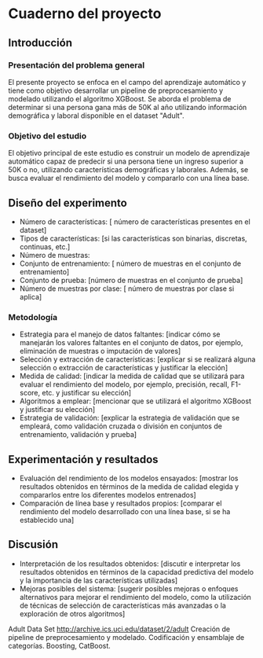 # Cuaderno del proyecto
## Introducción ##
### Presentación del problema general ###
El presente proyecto se enfoca en el campo del aprendizaje automático y tiene como objetivo desarrollar un pipeline de preprocesamiento y modelado utilizando el algoritmo XGBoost. Se aborda el problema de determinar si una persona gana más de 50K al año utilizando información demográfica y laboral disponible en el dataset "Adult".

### Objetivo del estudio ### 
El objetivo principal de este estudio es construir un modelo de aprendizaje automático capaz de predecir si una persona tiene un ingreso superior a 50K o no, utilizando características demográficas y laborales. Además, se busca evaluar el rendimiento del modelo y compararlo con una línea base.

## Diseño del experimento ## 
- Número de características: [ número de características presentes en el dataset]
- Tipos de características: [si las características son binarias, discretas, continuas, etc.]
- Número de muestras:
 - Conjunto de entrenamiento: [ número de muestras en el conjunto de entrenamiento]
 - Conjunto de prueba: [número de muestras en el conjunto de prueba]
 - Número de muestras por clase: [ número de muestras por clase si aplica]
### Metodología ###
- Estrategia para el manejo de datos faltantes: [indicar cómo se manejarán los valores faltantes en el conjunto de datos, por ejemplo, eliminación de muestras o imputación de valores]
- Selección y extracción de características: [explicar si se realizará alguna selección o extracción de características y justificar la elección]
- Medida de calidad: [indicar la medida de calidad que se utilizará para evaluar el rendimiento del modelo, por ejemplo, precisión, recall, F1-score, etc. y justificar su elección]
- Algoritmos a emplear: [mencionar que se utilizará el algoritmo XGBoost y justificar su elección]
- Estrategia de validación: [explicar la estrategia de validación que se empleará, como validación cruzada o división en conjuntos de entrenamiento, validación y prueba]
## Experimentación y resultados ## 
- Evaluación del rendimiento de los modelos ensayados: [mostrar los resultados obtenidos en términos de la medida de calidad elegida y compararlos entre los diferentes modelos entrenados]
- Comparación de línea base y resultados propios: [comparar el rendimiento del modelo desarrollado con una línea base, si se ha establecido una]
## Discusión ##
- Interpretación de los resultados obtenidos: [discutir e interpretar los resultados obtenidos en términos de la capacidad predictiva del modelo y la importancia de las características utilizadas]
- Mejoras posibles del sistema: [sugerir posibles mejoras o enfoques alternativos para mejorar el rendimiento del modelo, como la utilización de técnicas de selección de características más avanzadas o la exploración de otros algoritmos]













Adult Data Set http://archive.ics.uci.edu/dataset/2/adult Creación de pipeline de preprocesamiento y modelado. Codificación y ensamblaje de categorías. Boosting, CatBoost.
